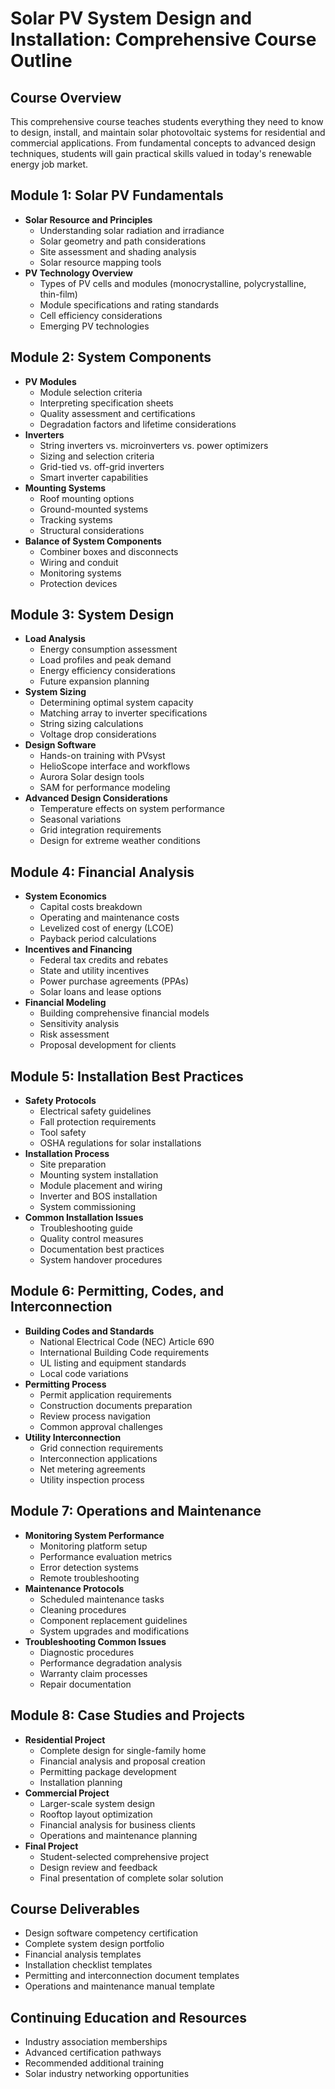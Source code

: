 # Solar PV System Design and Installation: Comprehensive Course Outline

## Course Overview

This comprehensive course teaches students everything they need to know to design, install, and maintain solar photovoltaic systems for residential and commercial applications. From fundamental concepts to advanced design techniques, students will gain practical skills valued in today's renewable energy job market.

## Module 1: Solar PV Fundamentals

- **Solar Resource and Principles**
  - Understanding solar radiation and irradiance
  - Solar geometry and path considerations
  - Site assessment and shading analysis
  - Solar resource mapping tools
- **PV Technology Overview**
  - Types of PV cells and modules (monocrystalline, polycrystalline, thin-film)
  - Module specifications and rating standards
  - Cell efficiency considerations
  - Emerging PV technologies

## Module 2: System Components

- **PV Modules**
  - Module selection criteria
  - Interpreting specification sheets
  - Quality assessment and certifications
  - Degradation factors and lifetime considerations
- **Inverters**
  - String inverters vs. microinverters vs. power optimizers
  - Sizing and selection criteria
  - Grid-tied vs. off-grid inverters
  - Smart inverter capabilities
- **Mounting Systems**
  - Roof mounting options
  - Ground-mounted systems
  - Tracking systems
  - Structural considerations
- **Balance of System Components**
  - Combiner boxes and disconnects
  - Wiring and conduit
  - Monitoring systems
  - Protection devices

## Module 3: System Design

- **Load Analysis**
  - Energy consumption assessment
  - Load profiles and peak demand
  - Energy efficiency considerations
  - Future expansion planning
- **System Sizing**
  - Determining optimal system capacity
  - Matching array to inverter specifications
  - String sizing calculations
  - Voltage drop considerations
- **Design Software**
  - Hands-on training with PVsyst
  - HelioScope interface and workflows
  - Aurora Solar design tools
  - SAM for performance modeling
- **Advanced Design Considerations**
  - Temperature effects on system performance
  - Seasonal variations
  - Grid integration requirements
  - Design for extreme weather conditions

## Module 4: Financial Analysis

- **System Economics**
  - Capital costs breakdown
  - Operating and maintenance costs
  - Levelized cost of energy (LCOE)
  - Payback period calculations
- **Incentives and Financing**
  - Federal tax credits and rebates
  - State and utility incentives
  - Power purchase agreements (PPAs)
  - Solar loans and lease options
- **Financial Modeling**
  - Building comprehensive financial models
  - Sensitivity analysis
  - Risk assessment
  - Proposal development for clients

## Module 5: Installation Best Practices

- **Safety Protocols**
  - Electrical safety guidelines
  - Fall protection requirements
  - Tool safety
  - OSHA regulations for solar installations
- **Installation Process**
  - Site preparation
  - Mounting system installation
  - Module placement and wiring
  - Inverter and BOS installation
  - System commissioning
- **Common Installation Issues**
  - Troubleshooting guide
  - Quality control measures
  - Documentation best practices
  - System handover procedures

## Module 6: Permitting, Codes, and Interconnection

- **Building Codes and Standards**
  - National Electrical Code (NEC) Article 690
  - International Building Code requirements
  - UL listing and equipment standards
  - Local code variations
- **Permitting Process**
  - Permit application requirements
  - Construction documents preparation
  - Review process navigation
  - Common approval challenges
- **Utility Interconnection**
  - Grid connection requirements
  - Interconnection applications
  - Net metering agreements
  - Utility inspection process

## Module 7: Operations and Maintenance

- **Monitoring System Performance**
  - Monitoring platform setup
  - Performance evaluation metrics
  - Error detection systems
  - Remote troubleshooting
- **Maintenance Protocols**
  - Scheduled maintenance tasks
  - Cleaning procedures
  - Component replacement guidelines
  - System upgrades and modifications
- **Troubleshooting Common Issues**
  - Diagnostic procedures
  - Performance degradation analysis
  - Warranty claim processes
  - Repair documentation

## Module 8: Case Studies and Projects

- **Residential Project**
  - Complete design for single-family home
  - Financial analysis and proposal creation
  - Permitting package development
  - Installation planning
- **Commercial Project**
  - Larger-scale system design
  - Rooftop layout optimization
  - Financial analysis for business clients
  - Operations and maintenance planning
- **Final Project**
  - Student-selected comprehensive project
  - Design review and feedback
  - Final presentation of complete solar solution

## Course Deliverables

- Design software competency certification
- Complete system design portfolio
- Financial analysis templates
- Installation checklist templates
- Permitting and interconnection document templates
- Operations and maintenance manual template

## Continuing Education and Resources

- Industry association memberships
- Advanced certification pathways
- Recommended additional training
- Solar industry networking opportunities
